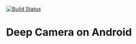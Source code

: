[![Build Status](https://travis-ci.org/SharpAI/Launcher_Termux.svg?branch=master)](https://travis-ci.org/SharpAI/Launcher_Termux)

Deep Camera on Android
======================



